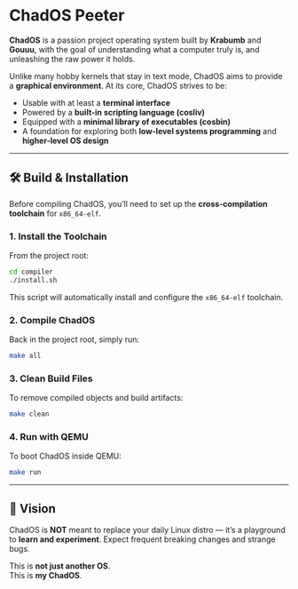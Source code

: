 # ChadOS Peeter

**ChadOS** is a passion project operating system built by **Krabumb** and **Gouuu**, with the goal of understanding what a computer truly is, and unleashing the raw power it holds.  

Unlike many hobby kernels that stay in text mode, ChadOS aims to provide a **graphical environment**. At its core, ChadOS strives to be:  

- Usable with at least a **terminal interface**
- Powered by a **built-in scripting language (cosliv)**  
- Equipped with a **minimal library of executables (cosbin)**  
- A foundation for exploring both **low-level systems programming** and **higher-level OS design**  

---

## 🛠️ Build & Installation

Before compiling ChadOS, you’ll need to set up the **cross-compilation toolchain** for `x86_64-elf`.

### 1. Install the Toolchain
From the project root:  
```bash
cd compiler
./install.sh
```

This script will automatically install and configure the `x86_64-elf` toolchain.

### 2. Compile ChadOS
Back in the project root, simply run:  
```bash
make all
```

### 3. Clean Build Files
To remove compiled objects and build artifacts:  
```bash
make clean
```

### 4. Run with QEMU
To boot ChadOS inside QEMU:  
```bash
make run
```

---

## 🚀 Vision
ChadOS is **NOT** meant to replace your daily Linux distro — it’s a playground to **learn and experiment**. Expect frequent breaking changes and strange bugs.  

This is **not just another OS**.  
This is **my ChadOS**.
